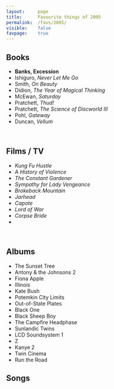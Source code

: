 ```yaml
---
layout:     page
title:      Favourite things of 2005
permalink:  /favs/2005/
visible:    false
favpage: 	true
---
```



## Books

* **Banks, Excession**
* Ishiguro, _Never Let Me Go_
* Smith, _On Beauty_
* Didion, _The Year of Magical Thinking_
* McEwan, _Saturday_
* Pratchett, _Thud!_
* Pratchett, _The Science of Discworld III_
* Pohl, _Gateway_
* Duncan, _Vellum_


<br>

## Films / TV

* _Kung Fu Hustle_
* _A History of Violence_
* _The Constant Gardener_
* _Sympathy for Lady Vengeance_
* _Brokeback Mountain_
* _Jarhead_
* _Capote_
* _Lord of War_
* _Corpse Bride_
* 

<br>

## Albums

* The Sunset Tree
* Antony & the Johnsons 2
* Fiona Apple
* Illinois
* Kate Bush
* Potemkin City Limits
* Out-of-State Plates
* Black One
* Black Sheep Boy
* The Campfire Headphase
* Sunlandic Twins
* LCD Soundsystem 1
* Z
* Kanye 2
* Twin Cinema
* Run the Road

## Songs